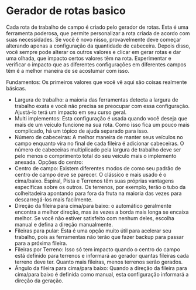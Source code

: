 # Gerador de rotas basico


Cada rota de trabalho de campo é criado pelo gerador de rotas. Esta é uma ferramenta poderosa, que permite personalizar a rota criada de acordo com suas necessidades.
Se você é novo nisso, provavelmente deve começar alterando apenas a configuração da quantidade de cabeceira.
Depois disso, você sempre pode alterar os outros valores e clicar em gerar rotas e dar uma olhada, que impacto certos valores têm na rota.
Experimentar e verificar o impacto que as diferentes configurações em diferentes campos têm é a melhor maneira de se acostumar com isso.



Fundamentos:
Os primeiros valores que você vê aqui são coisas realmente básicas.
- Largura de trabalho: a maioria das ferramentas detecta a largura de trabalho exata e você não precisa se preocupar com essa configuração. Ajustá-lo terá um impacto em seu curso geral.
- Multi implementos: Esta configuração é usada quando você deseja que mais de um veículo funcione na sua rota. Como isso fica um pouco mais complicado, há um tópico de ajuda separado para isso.
- Número de cabeceiras: A melhor maneira de manter seus veículos no campo enquanto vira no final de cada fileira é adicionar cabeceiras.
O número de cabeceiras multiplicado pela largura de trabalho deve ser pelo menos o comprimento total do seu veículo mais o implemento anexada.
Opções do centro:
- Centro de campo: Existem diferentes modos de como seu padrão de centro de campo deve se parecer. O clássico e mais usado é o cima/baixo.
Espiral, Pista e Terrenos têm suas próprias vantagens específicas sobre os outros. Os terrenos, por exemplo, terão o tubo da colheitadeira apontando para fora da fruta na maioria das vezes para descarregá-los mais facilmente.
- Direção da fileira para cima/para baixo: o automático geralmente encontra a melhor direção, mas às vezes a borda mais longa se encaixa melhor. Se você não estiver satisfeito com nenhum deles, escolha manual e defina a direção manualmente.
- Fileiras para pular: Esta é uma opção muito útil para acelerar seu trabalho, pois as ferramentas não terão que fazer backup para passar para a próxima fileira.
- Fileiras por Terreno: Isso só tem impacto quando o centro do campo está definido para terrenos e informará ao gerador quantas fileiras cada terreno deve ter. Quanto mais fileiras, menos terrenos serão gerados.
- Ângulo da fileira para cima/para baixo: Quando a direção da fileira para cima/para baixo é definida como manual, esta configuração informará a direção da geração.


